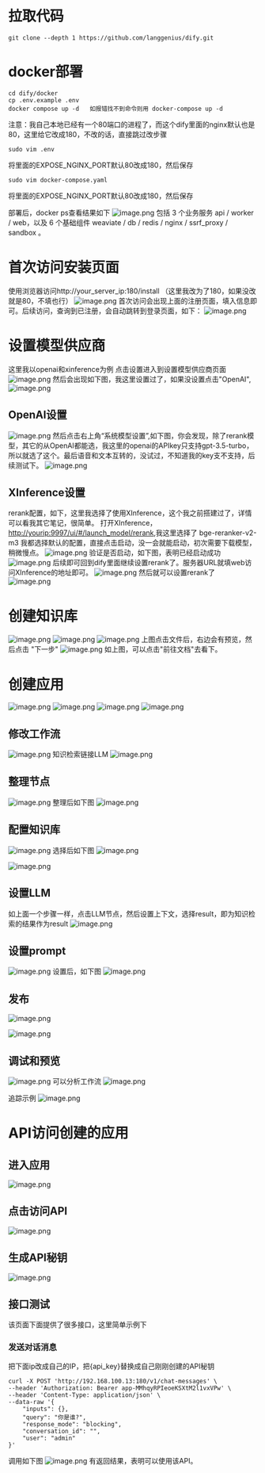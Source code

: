 # 拉取代码

```git
git clone --depth 1 https://github.com/langgenius/dify.git
```

# docker部署

```shell
cd dify/docker
cp .env.example .env
docker compose up -d   如报错找不到命令则用 docker-compose up -d
```
注意：我自己本地已经有一个80端口的进程了，而这个dify里面的nginx默认也是80，这里给它改成180，不改的话，直接跳过改步骤

```shell
sudo vim .env
```
将里面的EXPOSE_NGINX_PORT默认80改成180，然后保存
```shell
sudo vim docker-compose.yaml
```
将里面的EXPOSE_NGINX_PORT默认80改成180，然后保存

部署后，docker ps查看结果如下
![image.png](https://gitee.com/hxc8/images10/raw/master/img/202408261429323.png)
包括 3 个业务服务 api / worker / web，以及 6 个基础组件 weaviate / db / redis / nginx / ssrf_proxy / sandbox 。

# 首次访问安装页面
使用浏览器访问http://your_server_ip:180/install  （这里我改为了180，如果没改就是80，不填也行）
![image.png](https://gitee.com/hxc8/images10/raw/master/img/202408261435342.png)
首次访问会出现上面的注册页面，填入信息即可。后续访问，查询到已注册，会自动跳转到登录页面，如下：
![image.png](https://gitee.com/hxc8/images10/raw/master/img/202408261436556.png)
# 设置模型供应商
这里我以openai和xinference为例
点击设置进入到设置模型供应商页面
![image.png](https://gitee.com/hxc8/images10/raw/master/img/202408261439254.png)
然后会出现如下图，我这里设置过了，如果没设置点击"OpenAI",![image.png](https://gitee.com/hxc8/images10/raw/master/img/202408261450683.png)
## OpenAI设置
![image.png](https://gitee.com/hxc8/images10/raw/master/img/202408261450732.png)
然后点击右上角“系统模型设置”,如下图，你会发现，除了rerank模型，其它的从OpenAI都能选，我这里的openai的APIkey只支持gpt-3.5-turbo，所以就选了这个。最后语音和文本互转的，没试过，不知道我的key支不支持，后续测试下。
![image.png](https://gitee.com/hxc8/images10/raw/master/img/202408261452708.png)
## XInference设置
rerank配置，如下，这里我选择了使用XInference，这个我之前搭建过了，详情可以看我其它笔记，很简单。
打开XInference，[http://yourip:9997/ui/#/launch_model/rerank](http://yourip:9997/ui/#/launch_model/rerank),我这里选择了 bge-reranker-v2-m3
我都选择默认的配置，直接点击启动，没一会就能启动，初次需要下载模型，稍微慢点。
![image.png](https://gitee.com/hxc8/images10/raw/master/img/202408261457920.png)
验证是否启动，如下图，表明已经启动成功
![image.png](https://gitee.com/hxc8/images10/raw/master/img/202408261458546.png)
后续即可回到dify里面继续设置rerank了。服务器URL就填web访问XInference的地址即可。
![image.png](https://gitee.com/hxc8/images10/raw/master/img/202408261501958.png)
然后就可以设置rerank了
![image.png](https://gitee.com/hxc8/images10/raw/master/img/202408261502631.png)
# 创建知识库
![image.png](https://gitee.com/hxc8/images10/raw/master/img/202408261528646.png)
![image.png](https://gitee.com/hxc8/images10/raw/master/img/202408261532934.png)
![image.png](https://gitee.com/hxc8/images10/raw/master/img/202408261637137.png)
上图点击文件后，右边会有预览，然后点击 "下一步"
![image.png](https://gitee.com/hxc8/images9/raw/master/img/202408262008198.png)
如上图，可以点击"前往文档"去看下。
# 创建应用
![image.png](https://gitee.com/hxc8/images9/raw/master/img/202408262018713.png)
![image.png](https://gitee.com/hxc8/images9/raw/master/img/202408262031307.png)
![image.png](https://gitee.com/hxc8/images9/raw/master/img/202408262031759.png)
![image.png](https://gitee.com/hxc8/images9/raw/master/img/202408262032848.png)
## 修改工作流
![image.png](https://gitee.com/hxc8/images9/raw/master/img/202408262033906.png)
知识检索链接LLM
![image.png](https://gitee.com/hxc8/images9/raw/master/img/202408262034641.png)
## 整理节点
![image.png](https://gitee.com/hxc8/images9/raw/master/img/202408262035107.png)
整理后如下图
![image.png](https://gitee.com/hxc8/images9/raw/master/img/202408262035125.png)
## 配置知识库
![image.png](https://gitee.com/hxc8/images9/raw/master/img/202408262037558.png)
选择后如下图
![image.png](https://gitee.com/hxc8/images9/raw/master/img/202408262038970.png)

![image.png](https://gitee.com/hxc8/images9/raw/master/img/202408262046120.png)


## 设置LLM
如上面一个步骤一样，点击LLM节点，然后设置上下文，选择result，即为知识检索的结果作为result
![image.png](https://gitee.com/hxc8/images9/raw/master/img/202408262039240.png)
## 设置prompt
![image.png](https://gitee.com/hxc8/images9/raw/master/img/202408262042505.png)
设置后，如下图
![image.png](https://gitee.com/hxc8/images9/raw/master/img/202408262044173.png)
## 发布
![image.png](https://gitee.com/hxc8/images9/raw/master/img/202408262044866.png)

![image.png](https://gitee.com/hxc8/images9/raw/master/img/202408262044956.png)
## 调试和预览
![image.png](https://gitee.com/hxc8/images9/raw/master/img/202408262048390.png)
可以分析工作流
![image.png](https://gitee.com/hxc8/images9/raw/master/img/202408262050025.png)

追踪示例
![image.png](https://gitee.com/hxc8/images9/raw/master/img/202408262051828.png)

# API访问创建的应用
## 进入应用
![image.png](https://gitee.com/hxc8/images9/raw/master/img/202408262058521.png)
## 点击访问API
![image.png](https://gitee.com/hxc8/images9/raw/master/img/202408262100624.png)
## 生成API秘钥
![image.png](https://gitee.com/hxc8/images9/raw/master/img/202408262101299.png)
## 接口测试
该页面下面提供了很多接口，这里简单示例下
### 发送对话消息

把下面ip改成自己的IP，把{api_key}替换成自己刚刚创建的API秘钥
```shell
curl -X POST 'http://192.168.100.13:180/v1/chat-messages' \
--header 'Authorization: Bearer app-MMhqyRPIeoeKSXtM2l1vxVPw' \
--header 'Content-Type: application/json' \
--data-raw '{
    "inputs": {},
    "query": "你是谁?",
    "response_mode": "blocking",
    "conversation_id": "",
    "user": "admin"
}'
```
调用如下图
![image.png](https://gitee.com/hxc8/images9/raw/master/img/202408262108040.png)
有返回结果，表明可以使用该API。